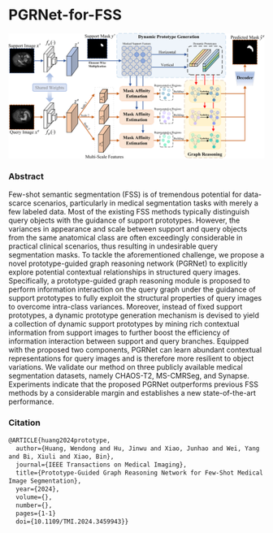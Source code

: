 # PGRNet-for-FSS

![image](./overview.png)

### Abstract
Few-shot semantic segmentation (FSS) is of tremendous potential for data-scarce scenarios, particularly in medical segmentation tasks with merely a few labeled data. Most of the existing FSS methods typically distinguish query objects with the guidance of support prototypes. However, the variances in appearance and scale between support and query objects from the same anatomical class are often exceedingly considerable in practical clinical scenarios, thus resulting in undesirable query segmentation masks. To tackle the aforementioned challenge, we propose a novel prototype-guided graph reasoning network (PGRNet) to explicitly explore potential contextual relationships in structured query images. Specifically, a prototype-guided graph reasoning module is proposed to perform information interaction on the query graph under the guidance of support prototypes to fully exploit the structural properties of query images to overcome intra-class variances. Moreover, instead of fixed support prototypes, a dynamic prototype generation mechanism is devised to yield a collection of dynamic support prototypes by mining rich contextual information from support images to further boost the efficiency of information interaction between support and query branches. Equipped with the proposed two components, PGRNet can learn abundant contextual representations for query images and is therefore more resilient to object variations. We validate our method on three publicly available medical segmentation datasets, namely CHAOS-T2, MS-CMRSeg, and Synapse. Experiments indicate that the proposed PGRNet outperforms previous FSS methods by a considerable margin and establishes a new state-of-the-art performance.


### Citation
```
@ARTICLE{huang2024prototype,
  author={Huang, Wendong and Hu, Jinwu and Xiao, Junhao and Wei, Yang and Bi, Xiuli and Xiao, Bin},
  journal={IEEE Transactions on Medical Imaging}, 
  title={Prototype-Guided Graph Reasoning Network for Few-Shot Medical Image Segmentation}, 
  year={2024},
  volume={},
  number={},
  pages={1-1}
  doi={10.1109/TMI.2024.3459943}}
```
